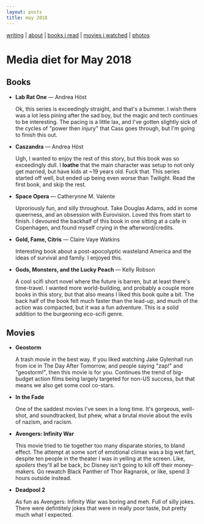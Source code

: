 ```yaml
---
layout: posts
title: may 2018
---
```


[writing](https://brookshelley.com/index) | [about](https://brookshelley.com/about) | [books i read](https://brookshelley.com/books) | [movies i watched](https://brookshelley.com/movies) | [photos](http://vsco.co/brookshelley/images/1)

# Media diet for May 2018

## Books

- **Lab Rat One** — Andrea Höst

    Ok, this series is exceedingly straight, and that's a bummer. I wish there
    was a lot less pining after the sad boy, but the magic and tech continues
    to be interesting. The pacing is a little lax, and I've gotten slightly
    sick of the cycles of "power then injury" that Cass goes through, but I'm
    going to finish this out.

- **Caszandra** — Andrea Höst

    Ugh, I wanted to enjoy the rest of this story, but this book was so
    exceedingly dull. I **loathe** that the main character was setup to not
    only get married, but have kids at ~19 years old. Fuck that. This series
    started off well, but ended up being even worse than Twilight. Read the
    first book, and skip the rest.

- **Space Opera** — Catherynne M. Valente

    Uproriously fun, and silly throughout. Take Douglas Adams, add in some
    queerness, and an obsession with Eurovision. Loved this from start to
    finish. I devoured the backhalf of this book in one sitting at a cafe in
    Copenhagen, and found myself crying in the afterword/credits.

- **Gold, Fame, Citris** — Claire Vaye Watkins

    Interesting book about a post-apocolyptic wasteland America and the ideas
    of survival and family. I enjoyed this.

- **Gods, Monsters, and the Lucky Peach** — Kelly Robson

    A cool scifi short novel where the future is barren, but at least there's
    time-travel. I wanted more world-building, and probably a couple more books
    in this story, but that also means I liked this book quite a bit. The back
    half of the book felt much faster than the lead-up, and much of the action
    was compacted, but it was a fun adventure. This is a solid addition to the
    burgeoning eco-scifi genre.

## Movies

- **Geostorm**

    A trash movie in the best way. If you liked watching Jake Gylenhall run
    from ice in The Day After Tomorrow, and people saying "zap!" and
    "geostorm!", then this movie is for you. Continues the trend of big-budget
    action films being largely targeted for non-US success, but that means we
    also get some cool co-stars.

- **In the Fade**

    One of the saddest movies I've seen in a long time. It's gorgeous,
    well-shot, and soundtracked, but phew, what a brutal movie about the evils
    of nazism, and racism.

- **Avengers: Infinity War**

    This movie tried to tie together too many disparate stories, to bland
    effect. The attempt at some sort of emotional climax was a big wet fart,
    despite ten people in the theater I was in yelling at the screen. Like,
    _spoilers_ they'll all be back, bc Disney isn't going to kill off their
    money-makers. Go rewatch Black Panther of Thor Ragnarok, or like, spend 3
    hours outside instead.

- **Deadpool 2**

    As fun as Avengers: Infinity War was boring and meh. Full of silly jokes.
    There were defintitely jokes that were in really poor taste, but pretty
    much what I expected.
